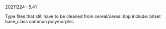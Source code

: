 20211224 : 5.41


Type files that still have to be cleaned from cereal/cereal.hpp include:
bitset
base_class
common
polymorphic
